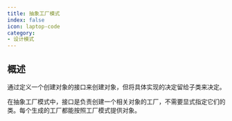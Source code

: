 ```yaml
---
title: 抽象工厂模式
index: false
icon: laptop-code
category:
- 设计模式
---
```


## 概述

通过定义一个创建对象的接口来创建对象，但将具体实现的决定留给子类来决定。

在抽象工厂模式中，接口是负责创建一个相关对象的工厂，不需要显式指定它们的类。每个生成的工厂都能按照工厂模式提供对象。





